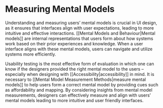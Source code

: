 
# Measuring Mental Models

Understanding and measuring users’ mental models is crucial in UI design, as it ensures that interfaces align with user expectations, leading to more intuitive and effective interactions. [[Mental Models and Behaviour|Mental models]] are internal representations that users form about how systems work based on their prior experiences and knowledge. When a user interface aligns with these mental models, users can navigate and utilize systems more efficiently. 

Usability testing is the most effective form of evaluation in which one can know if the designers provided the right mental model to the users – especially when designing with [[Accessibility|accessibility]] in mind. It is necessary to [[Mental Model Measurement Methods|measure mental models]] to help users form a correct mental model by providing cues such as affordability and mapping. By considering insights from mental model measurements, designers can effectively measure and align with users’ mental models leading to more intuitive and user friendly interfaces.


